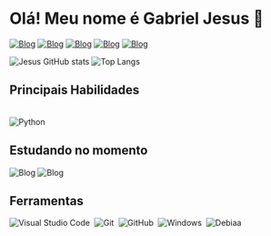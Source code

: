 
# Olá! Meu nome é Gabriel Jesus 🤙 

[![Blog](https://img.shields.io/badge/LinkedIn-0077B5?style=for-the-badge&logo=linkedin&logoColor=white)](https://www.linkedin.com/in/gabriel-jesus-4801b1275/)
[![Blog](https://img.shields.io/badge/Instagram-E4405F?style=for-the-badge&logo=instagram&logoColor=white)](https://www.instagram.com/gabriel_jesus_0401/#)
[![Blog](https://img.shields.io/badge/-Gmail-%23333?style=for-the-badge&logo=gmail&logoColor=white)]('mailto:gabrielerik140@gmail.com')
[![Blog](https://img.shields.io/badge/Twitch-9146FF?style=for-the-badge&logo=twitch&logoColor=white)](https://www.twitch.tv/aguamolhada04)
[![Blog](https://img.shields.io/badge/Discord-7289DA?style=for-the-badge&logo=discord&logoColor=white)](https://discord.gg/bAzHaCNGKa)

![Jesus GitHub stats](https://github-readme-stats.vercel.app/api?username=GBJ008&show_icons=true&theme=dark)
![Top Langs](https://github-readme-stats.vercel.app/api/top-langs/?username=GBJ008&layout=compact&theme=dark)

## Principais Habilidades
<div style="display: inline-block"><br/>
<img align= 'center' alt='Python' src="https://img.shields.io/badge/Python-14354C?style=for-the-badge&logo=python&logoColor=white" />

</div>

## Estudando no momento

![Blog](https://img.shields.io/badge/Python-14354C?style=for-the-badge&logo=python&logoColor=white)
![Blog](https://img.shields.io/badge/-HTML-FF8C00?style=for-the-badge&logo=html5&labelColor=FF8C00)

## Ferramentas

![Visual Studio Code](https://img.shields.io/badge/-Visual%20Studio%20Code-00FFFF?style=for-the-badge&logo=visual-studio-code&logoColor=007ACC&labelColor=00FFFF)&nbsp;
![Git](https://img.shields.io/badge/-Git-FFA500?style=for-the-badge&logo=git&labelColor=FFA500)&nbsp;
![GitHub](https://img.shields.io/badge/-GitHub-363636?style=for-the-badge&logo=github&labelColor=363636)&nbsp;
![Windows](https://img.shields.io/badge/-Windows-00BFFF?style=for-the-badge&logo=windows&labelColor=00BFFF)&nbsp;
![Debiaa](https://img.shields.io/badge/Debian-A81D33?style=for-the-badge&logo=debian&logoColor=white)


